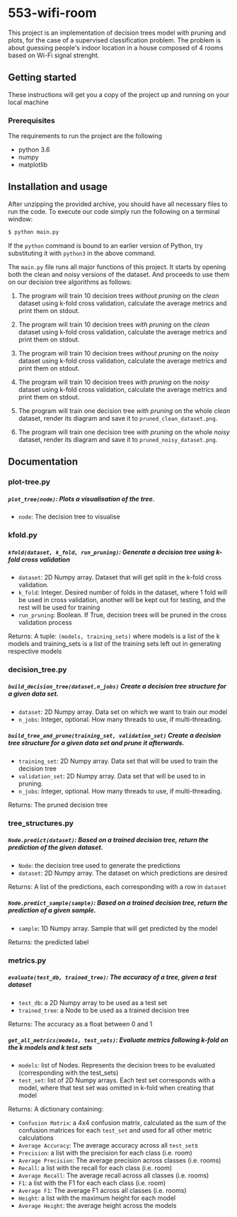# 553-wifi-room

This project is an implementation of decision trees model with pruning and plots, for the case of a supervised classification problem. The problem is about guessing people's indoor location in a house composed of 4 rooms based on Wi-Fi signal strenght.

## Getting started
These instructions will get you a copy of the project up and running on your local machine
### Prerequisites
The requirements to run the project are the following
+ python 3.6
+ numpy
+ matplotlib

## Installation and usage

After unzipping the provided archive, you should have all necessary files to run the code. To execute our code simply run the following on a terminal window:

```bash
$ python main.py
```

If the `python` command is bound to an earlier version of Python, try substituting it with `python3` in the above command.

The `main.py` file runs all major functions of this project. It starts by opening both the clean and noisy versions of the dataset. And proceeds to use them on our decision tree algorithms as follows:

1. The program will train 10 decision trees _without pruning_ on the _clean_ dataset using k-fold cross validation, calculate the average metrics and print them on stdout.

2. The program will train 10 decision trees _with pruning_ on the _clean_ dataset using k-fold cross validation, calculate the average metrics and print them on stdout.

3. The program will train 10 decision trees _without pruning_ on the _noisy_ dataset using k-fold cross validation, calculate the average metrics and print them on stdout.

4. The program will train 10 decision trees _with pruning_ on the _noisy_ dataset using k-fold cross validation, calculate the average metrics and print them on stdout.

5. The program will train one decision tree _with pruning_ on the whole _clean_ dataset, render its diagram and save it to `pruned_clean_dataset.png`.

6. The program will train one decision tree _with pruning_ on the whole _noisy_ dataset, render its diagram and save it to `pruned_noisy_dataset.png`.

## Documentation

### plot-tree.py
##### `plot_tree(node)`: Plots a visualisation of the tree. 
- `node`: The decision tree to visualise

### kfold.py
##### `kfold(dataset, k_fold, run_pruning)`: Generate a decision tree using k-fold cross validation 
- `dataset`: 2D Numpy array. Dataset that will get split in the k-fold cross validation.
- `k_fold`: Integer. Desired number of folds in the dataset, where 1 fold will be used in cross validation, another will be kept out for testing, and the rest will be used for training
- `run_pruning`: Boolean. If True, decision trees will be pruned in the cross validation process

Returns: A tuple: `(models, training_sets)` where models is a list of the k models and training_sets is a list of the training sets left out in generating respective models

### decision_tree.py
##### `build_decision_tree(dataset,n_jobs)` Create a decision tree structure for a given data set.
- `dataset`: 2D Numpy array. Data set on which we want to train our model
- `n_jobs`: Integer, optional. How many threads to use, if multi-threading.

##### `build_tree_and_prune(training_set, validation_set)` Create a decision tree structure for a given data set and prune it afterwards.
- `training_set`: 2D Numpy array. Data set that will be used to train the decision tree
- `validation_set`: 2D Numpy array. Data set that will be used to in pruning.
- `n_jobs`: Integer, optional. How many threads to use, if multi-threading.

Returns: The pruned decision tree

### tree_structures.py
##### `Node.predict(dataset)`: Based on a trained decision tree, return the prediction of the given dataset.

- `Node`: the decision tree used to generate the predictions
- `dataset`: 2D Numpy array. The dataset on which predictions are desired

Returns: A list of the predictions, each corresponding with a row in `dataset`

##### `Node.predict_sample(sample)`: Based on a trained decision tree, return the prediction of a given sample.
- `sample`: 1D Numpy array. Sample that will get predicted by the model

Returns: the predicted label

### metrics.py

##### `evaluate(test_db, trained_tree)`: The accuracy of a tree, given a test dataset
- `test_db`: a 2D Numpy array to be used as a test set
- `trained_tree`: a Node to be used as a trained decision tree

Returns: The accuracy as a float between 0 and 1

##### `get_all_metrics(models, test_sets)`: Evaluate metrics following k-fold on the k models and k test sets
- `models`: list of Nodes.  Represents the decision trees to be evaluated (corresponding with the test_sets)
- `test_set`: list of 2D Numpy arrays. Each test set corresponds with a model, where that test set was omitted in k-fold when creating that model

Returns: A dictionary containing:
- `Confusion Matrix`: a 4x4 confusion matrix, calculated as the sum of the confusion matrices for each `test_set` and used for all other metric calculations
- `Average Accuracy`: The average accuracy across all `test_set`s
- `Precision`: a list with the precision for each class (i.e. room)
- `Average Precision`: The average precision across classes (i.e. rooms)
- `Recall`: a list with the recall for each class (i.e. room)
- `Average Recall`: The average recall across all classes (i.e. rooms)
- `F1`: a list with the F1 for each each class (i.e. room)
- `Average F1`: The average F1 across all classes (i.e. rooms)
- `Height`: a list with the maximum height for each model
- `Average Height`: the average height across the models 




